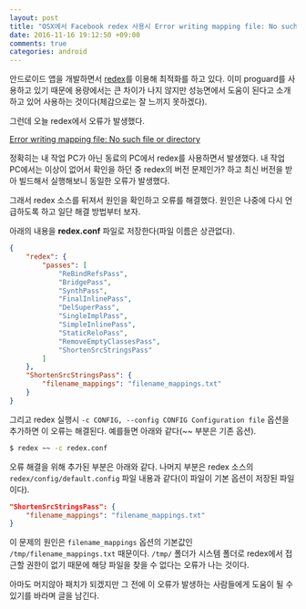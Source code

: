 ```yaml
---
layout: post
title: "OSX에서 Facebook redex 사용시 Error writing mapping file: No such file or directory 오류 해결"
date: 2016-11-16 19:12:50 +09:00
comments: true
categories: android
---
```

안드로이드 앱을 개발하면서 [redex](http://fbredex.com/)를 이용해 최적화를 하고 있다. 이미 proguard를 사용하고 있기 때문에 용량에서는 큰 차이가 나지 않지만 성능면에서 도움이 된다고 소개하고 있어 사용하는 것이다(체감으로는 잘 느끼지 못하겠다).

그런데 오늘 redex에서 오류가 발생했다.

[Error writing mapping file: No such file or directory](https://github.com/facebook/redex/issues/185)

정확히는 내 작업 PC가 아닌 동료의 PC에서 redex를 사용하면서 발생했다. 내 작업 PC에서는 이상이 없어서 확인을 하던 중 redex의 버전 문제인가? 하고 최신 버전을 받아 빌드해서 실행해보니 동일한 오류가 발생했다.

그래서 redex 소스를 뒤져서 원인을 확인하고 오류를 해결했다. 원인은 나중에 다시 언급하도록 하고 일단 해결 방법부터 보자.

아래의 내용을 **redex.conf** 파일로 저장한다(파일 이름은 상관없다).

```json
{
    "redex": {
        "passes": [
            "ReBindRefsPass",
            "BridgePass",
            "SynthPass",
            "FinalInlinePass",
            "DelSuperPass",
            "SingleImplPass",
            "SimpleInlinePass",
            "StaticReloPass",
            "RemoveEmptyClassesPass",
            "ShortenSrcStringsPass"
        ]
    },
    "ShortenSrcStringsPass": {
        "filename_mappings": "filename_mappings.txt"
    }
}
```

그리고 redex 실행시 `-c CONFIG, --config CONFIG Configuration file` 옵션을 추가하면 이 오류는 해결된다. 예를들면 아래와 같다(~~ 부분은 기존 옵션).

```bash
$ redex ~~ -c redex.conf
```

오류 해결을 위해 추가된 부분은 아래와 같다. 나머지 부분은 redex 소스의 `redex/config/default.config` 파일 내용과 같다(이 파일이 기본 옵션이 저장된 파일이다).

```json
"ShortenSrcStringsPass": {
    "filename_mappings": "filename_mappings.txt"
}
```

이 문제의 원인은 `filename_mappings` 옵션의 기본값인 `/tmp/filename_mappings.txt` 때문이다. `/tmp/` 폴더가 시스템 폴더로 redex에서 접근할 권한이 없기 때문에 해당 파일을 찾을 수 없다는 오류가 나는 것이다.

아마도 머지않아 패치가 되겠지만 그 전에 이 오류가 발생하는 사람들에게 도움이 될 수 있기를 바라며 글을 남긴다.
